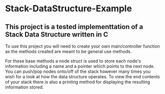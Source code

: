 # Stack-DataStructure-Example

## This project is a tested implementtation of a Stack Data Structure written in C

To use this project you will need to create your own main/controller function as the methods created are meant to be general use methods. 

For these base methods a node struct is used to store each node's information including a name and a pointer which points to the next node. You can push/pop nodes onto/off of the stack however many times you wish for a look at how the data structure operates. To view the end contents of your stack there is also a printing method for displaying the resulting information stored.
